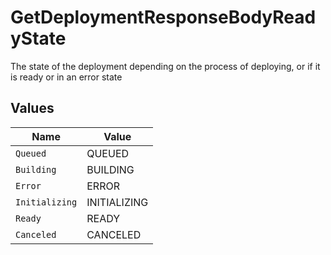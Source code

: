# GetDeploymentResponseBodyReadyState

The state of the deployment depending on the process of deploying, or if it is ready or in an error state


## Values

| Name           | Value          |
| -------------- | -------------- |
| `Queued`       | QUEUED         |
| `Building`     | BUILDING       |
| `Error`        | ERROR          |
| `Initializing` | INITIALIZING   |
| `Ready`        | READY          |
| `Canceled`     | CANCELED       |